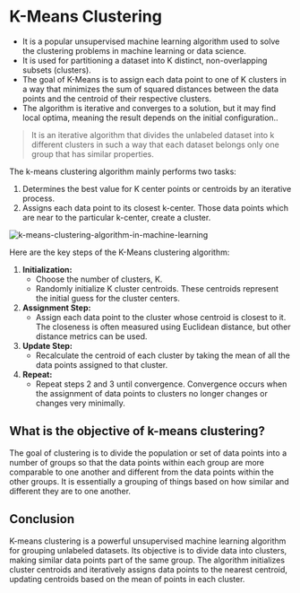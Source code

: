 # K-Means Clustering
  - It is a popular unsupervised machine learning algorithm used to solve the clustering problems in machine learning or data science.
  - It is used for partitioning a dataset into K distinct, non-overlapping subsets (clusters).
  - The goal of K-Means is to assign each data point to one of K clusters in a way that minimizes the sum of squared distances between the data points and the centroid of their respective clusters.
  - The algorithm is iterative and converges to a solution, but it may find local optima, meaning the result depends on the initial configuration..

> It is an iterative algorithm that divides the unlabeled dataset into k different clusters in such a way that each dataset belongs only one group that has similar properties.

The k-means clustering algorithm mainly performs two tasks:
  1. Determines the best value for K center points or centroids by an iterative process.
  2. Assigns each data point to its closest k-center. Those data points which are near to the particular k-center, create a cluster.

  ![k-means-clustering-algorithm-in-machine-learning](https://github.com/anubhav7747/Notes/assets/77168708/a5cec492-8980-4ee8-82bc-0bc5e5f1df89)

Here are the key steps of the K-Means clustering algorithm:

1. **Initialization:**
    - Choose the number of clusters, K.
    - Randomly initialize K cluster centroids. These centroids represent the initial guess for the cluster centers.
2. **Assignment Step:**
    - Assign each data point to the cluster whose centroid is closest to it. The closeness is often measured using Euclidean distance, but other distance metrics can be used.
3. **Update Step:**
    - Recalculate the centroid of each cluster by taking the mean of all the data points assigned to that cluster.
4. **Repeat:**
    - Repeat steps 2 and 3 until convergence. Convergence occurs when the assignment of data points to clusters no longer changes or changes very minimally.
  
## What is the objective of k-means clustering?
The goal of clustering is to divide the population or set of data points into a number of groups so that the data points within each group are more comparable to one another and different from the data points within the other groups. It is essentially a grouping of things based on how similar and different they are to one another.

## Conclusion
K-means clustering is a powerful unsupervised machine learning algorithm for grouping unlabeled datasets. Its objective is to divide data into clusters, making similar data points part of the same group. The algorithm initializes cluster centroids and iteratively assigns data points to the nearest centroid, updating centroids based on the mean of points in each cluster.

